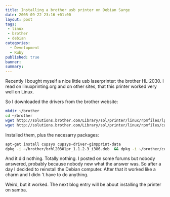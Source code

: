 ```yaml
---
title: Installing a brother usb printer on Debian Sarge
date: 2005-09-22 23:16 +01:00
layout: post
tags:
 - linux
 - brother
 - debian
categories:
  - Development
  - Ruby
published: true
banner: 
summary:
---
```

Recently I bought myself a nice little usb laserprinter: the brother HL-2030. I read on linuxprinting.org and on other sites, that this printer worked very well on Linux.

 So I downloaded the drivers from the brother website:

``` bash
mkdir ~/brother
cd ~/brother
wget http://solutions.brother.com/Library/sol/printer/linux/rpmfiles/lpr_debian/brhl2030lpr_1.1.2-3_i386.deb
wget http://solutions.brother.com/Library/sol/printer/linux/rpmfiles/cups_wrapper/cupswrapperhl2030_1.0.0-1_i386.deb
```

Installed them, plus the necesarry packages:

``` bash
apt-get install cupsys cupsys-driver-gimpprint-data
dpkg -i ~/brother/brhl2030lpr_1.1.2-3_i386.deb  && dpkg -i ~/brother/cupswrapperhl2030_1.0.0-1_i386.deb
```

And it did nothing. Totally nothing. I posted on some forums but nobody answered, probably because nobody new what the answer was.
So after a day I decided to reinstall the  Debian computer. After that it worked like a charm and I didn 't have to do anything.

Weird, but it worked. The next blog entry will be about installing the printer on samba. 
